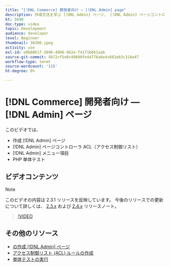 ```yaml
---
title: "[!DNL Commerce] 開発者向け — [!DNL Admin] page"
description: 作成方法を学ぶ [!DNL Admin] ページ、 [!DNL Admin] ページコントローラ ACL（アクセス制御リスト）と単体テストを行います。
kt: 5698
doc-type: video
topic: Development
audience: developer
level: Beginner
thumbnail: 36200.jpeg
activity: use
exl-id: e0b8061f-3896-4996-9b2e-f4171b6b1aab
source-git-commit: 4b72cf5e0c49690fe44776a6e4c682eb3c316e47
workflow-type: tm+mt
source-wordcount: '115'
ht-degree: 0%

---
```


# [!DNL Commerce] 開発者向け — [!DNL Admin] ページ

このビデオでは、

- 作成 [!DNL Admin] ページ
- [!DNL Admin] ページコントローラ ACL（アクセス制御リスト）
- [!DNL Admin] メニュー項目
- PHP 単体テスト

## ビデオコンテンツ

>[!NOTE]
>
>このビデオの内容は 2.3.1 リリースを反映しています。 今後のリリースでの更新について詳しくは、 [ 2.3.x](https://devdocs.magento.com/guides/v2.3/release-notes/bk-release-notes.html) および [2.4.x](https://devdocs.magento.com/guides/v2.4/release-notes/bk-release-notes.html) リリースノート。

>[!VIDEO](https://video.tv.adobe.com/v/36200?quality=12&learn=on)

## その他のリソース

- [の作成 [!DNL Admin] ページ](https://devdocs.magento.com/guides/v2.4/ext-best-practices/extension-coding/example-module-adminpage.html)
- [アクセス制御リスト (ACL) ルールの作成](https://devdocs.magento.com/guides/v2.4/ext-best-practices/tutorials/create-access-control-list-rule.html)
- [単体テストの実行](https://devdocs.magento.com/guides/v2.4/test/unit/unit_test_execution.html)
